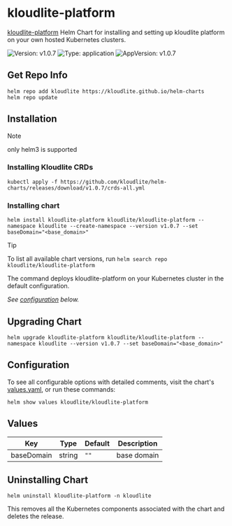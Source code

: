 # kloudlite-platform

[kloudlite-platform](https://github.com/kloudlite.io/helm-charts/charts/kloudlite-platform) Helm Chart for installing and setting up kloudlite platform on your own hosted Kubernetes clusters.

![Version: v1.0.7](https://img.shields.io/badge/Version-v1.0.7-informational?style=flat-square) ![Type: application](https://img.shields.io/badge/Type-application-informational?style=flat-square) ![AppVersion: v1.0.7](https://img.shields.io/badge/AppVersion-v1.0.7-informational?style=flat-square)

## Get Repo Info

```console
helm repo add kloudlite https://kloudlite.github.io/helm-charts
helm repo update
```

## Installation

> [!NOTE]
> only helm3 is supported

### Installing Kloudlite CRDs
```console
kubectl apply -f https://github.com/kloudlite/helm-charts/releases/download/v1.0.7/crds-all.yml
```

### Installing chart
```console
helm install kloudlite-platform kloudlite/kloudlite-platform --namespace kloudlite --create-namespace --version v1.0.7 --set baseDomain="<base_domain>"
```

> [!TIP]
> To list all available chart versions, run `helm search repo kloudlite/kloudlite-platform`

The command deploys kloudlite-platform on your Kubernetes cluster in the default configuration.

_See [configuration](#configuration) below._

## Upgrading Chart

```console
helm upgrade kloudlite-platform kloudlite/kloudlite-platform --namespace kloudlite --version v1.0.7 --set baseDomain="<base_domain>"
```

## Configuration

To see all configurable options with detailed comments, visit the chart's [values.yaml](https://github.com/kloudlite/helm-charts/charts/kloudlite-platform/values.yaml), or run these commands:

```console
helm show values kloudlite/kloudlite-platform
```

## Values

| Key | Type | Default | Description |
|-----|------|---------|-------------|
| baseDomain | string | `""` | base domain |

## Uninstalling Chart

```console
helm uninstall kloudlite-platform -n kloudlite
```

This removes all the Kubernetes components associated with the chart and deletes the release.

